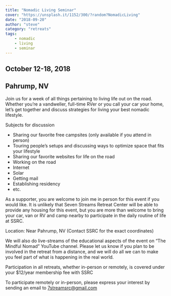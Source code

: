 ```yaml
---
title: "Nomadic Living Seminar"
cover: "https://unsplash.it/1152/300/?random?NomadicLiving"
date: "2018-09-20"
author: "steve"
category: "retreats"
tags:
    - nomadic
    - living
    - seminar
---
```

 
## October 12-18, 2018
## Pahrump, NV

Join us for a week of all things pertaining to living life out on the road. Whether you’re a vandweller, full-time RVer or you call your car your home, let’s get together and discuss strategies for living your best nomadic lifestyle.

Subjects for discussion

- Sharing our favorite free campsites (only available if you attend in person)
- Touring people’s setups and discussing ways to optimize space that fits your lifestyle
- Sharing our favorite websites for life on the road
- Working on the road
- Internet
- Solar
- Getting mail
- Establishing residency
- etc.

As a supporter, you are welcome to join me in person for this event if you would like. It is unlikely that Seven Streams Retreat Center will be able to provide any housing for this event, but you are more than welcome to bring your car, van or RV and camp nearby to participate in the daily routine of life at SSRC.

Location: Near Pahrump, NV (Contact SSRC for the exact coordinates)

We will also do live-streams of the educational aspects of the event on “The Mindful Nomad” YouTube channel. Please let us know if you plan to be involved in the retreat from a distance, and we will do all we can to make you feel part of what is happening in the real world.

Participation in all retreats, whether in-person or remotely, is covered under your $12/year membership fee with SSRC

To participate remotely or in-person, please express your interest by sending an email to 7streamsrc@gmail.com

